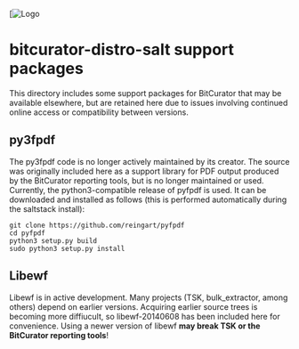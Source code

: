 [![Logo](https://wiki.bitcurator.net/downloads/BitCurator-400px.png)

# bitcurator-distro-salt support packages

This directory includes some support packages for BitCurator that may be available elsewhere, but are retained here due to issues involving continued online access or compatibility between versions.

## py3fpdf

The py3fpdf code is no longer actively maintained by its creator. The source was originally included here as a support library for PDF output produced by the BitCurator reporting tools, but is no longer maintained or used. Currently, the python3-compatible release of pyfpdf is used. It can be downloaded and installed as follows (this is performed automatically during the saltstack install):

```shell
git clone https://github.com/reingart/pyfpdf
cd pyfpdf
python3 setup.py build
sudo python3 setup.py install
```

## Libewf

Libewf is in active development. Many projects (TSK, bulk_extractor, among others) depend on earlier versions. Acquiring earlier source trees is becoming more diffiucult, so libewf-20140608 has been included here for convenience. Using a newer version of libewf **may break TSK or the BitCurator reporting tools**!
